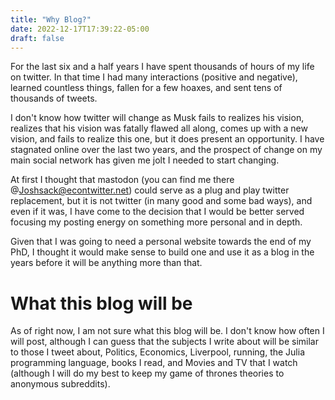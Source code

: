 ```yaml
---
title: "Why Blog?"
date: 2022-12-17T17:39:22-05:00
draft: false
---
```


For the last six and a half years I have spent thousands of hours of my life on twitter. In that time I had many interactions (positive and negative), learned countless things, fallen for a few hoaxes, and sent tens of thousands of tweets.

I don't know how twitter will change as Musk fails to realizes his vision, realizes that his vision was fatally flawed all along, comes up with a new vision, and fails to realize this one, but it does present an opportunity. I have stagnated online over the last two years, and the prospect of change on my main social network has given me jolt I needed to start changing.

 At first I thought that mastodon (you can find me there @Joshsack@econtwitter.net) could serve as a plug and play twitter replacement, but it is not twitter (in many good and some bad ways), and even if it was, I have come to the decision that I would be better served focusing my posting energy on something more personal and in depth. 

 Given that I was going to need a personal website towards the end of my PhD, I thought it would make sense to build one and use it as a blog in the years before it will be anything more than that.

 # What this blog will be

 As of right now, I am not sure what this blog will be. I don't know how often I will post, although I can guess that the subjects I write about will be similar to those I tweet about, Politics, Economics, Liverpool, running, the Julia programming language, books I read, and Movies and TV that I watch (although I will do my best to keep my game of thrones theories to anonymous subreddits).